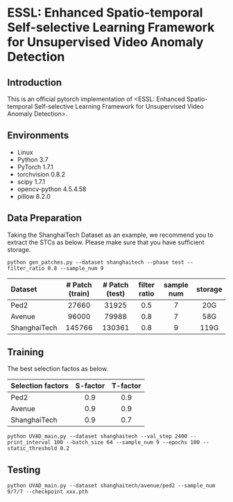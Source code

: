 # ESSL: Enhanced Spatio-temporal Self-selective Learning Framework for Unsupervised Video Anomaly Detection

## Introduction
This is an official pytorch implementation of <ESSL: Enhanced Spatio-temporal Self-selective Learning Framework for Unsupervised Video Anomaly Detection>. 

## Environments

- Linux
- Python 3.7
- PyTorch 1.7.1
- torchvision 0.8.2
- scipy 1.7.1
- opencv-python 4.5.4.58
- pillow 8.2.0

## Data Preparation

Taking the ShanghaiTech Dataset as an example, we recommend you to extract the STCs as below. Please make sure that you have sufficient storage.

```shell
python gen_patches.py --dataset shanghaitech --phase test --filter_ratio 0.8 --sample_num 9
```
| Dataset         | # Patch (train) | # Patch (test)	 | filter ratio	 | sample num	 | storage |
|:----------------|:---------------:|:---------------:|:-------------:|:-----------:|:-------:|
| Ped2            |      27660      |      31925      |      0.5      |      7      |   20G   |
| Avenue          |      96000      |      79988      |      0.8      |      7      |   58G   |
| ShanghaiTech    |     145766      |     130361      |      0.8      |      9      |  119G   |


## Training
The best selection factos as below.

| Selection factors | S-factor | T-factor |
|:------------------|:--------:|:---------:|
| Ped2              |   0.9    |    0.9    |
| Avenue            |   0.9    |    0.9    |
| ShanghaiTech      |   0.9    |    0.7    |

```shell
python UVAD_main.py --dataset shanghaitech --val_step 2400 --print_interval 100 --batch_size 64 --sample_num 9 --epochs 100 --static_threshold 0.2
```

## Testing

```shell
python UVAD_main.py --dataset shanghaitech/avenue/ped2 --sample_num 9/7/7 --checkpoint xxx.pth
```
